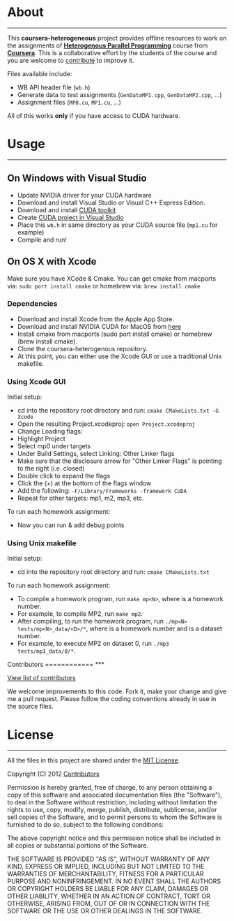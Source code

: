 About
=====
***

This **coursera-heterogeneous** project provides offline resources to work on the assignments of [**Heterogenous Parallel Programming**](https://www.coursera.org/course/hetero) course from [**Coursera**](https://www.coursera.org/).
This is a collaborative effort by the students of the course and you are welcome to [contribute](#contributors) to improve it.

Files available include:

- WB API header file (`wb.h`)
- Generate data to test assignments (`GenDataMP1.cpp`, `GenDataMP2.cpp`, ...)
- Assignment files (`MP0.cu`, `MP1.cu`, ...)

All of this works **only** if you have access to CUDA hardware.

Usage
=====
***

On Windows with Visual Studio
-----------------------------

- Update NVIDIA driver for your CUDA hardware
- Download and install Visual Studio or Visual C++ Express Edition.
- Download and install [CUDA toolkit](https://developer.nvidia.com/cuda-downloads)
- Create [CUDA project in Visual Studio](http://google.com/search?q=cuda%20project%20in%20visual%20studio)
- Place this `wb.h` in same directory as your CUDA source file (`mp1.cu` for example)
- Compile and run!

On OS X with Xcode
------------------

Make sure you have XCode & Cmake.
You can get cmake from macports via: `sudo port install cmake` or homebrew via:  `brew install cmake`

### Dependencies

- Download and install Xcode from the Apple App Store.
- Download and install NVIDIA CUDA for MacOS from [here](http://developer.download.nvidia.com/compute/cuda/5_0/rel-update-1/installers/cuda_5.0.36_macos.pkg)
- Install cmake from macports (sudo port install cmake) or homebrew (brew install cmake).
- Clone the coursera-heterogenous repository.
- At this point, you can either use the Xcode GUI or use a traditional Unix makefile.

### Using Xcode GUI

Initial setup:

- cd into the repository root directory and run: `cmake CMakeLists.txt -G Xcode`
-  Open the resulting Project.xcodeproj: `open Project.xcodeproj`
-  Change Loading flags:
 -  Highlight Project
 -  Select mp0 under targets
 -  Under Build Settings, select Linking: Other Linker flags
 -  Make sure that the disclosure arrow for "Other Linker Flags" is pointing to the right (i.e. closed)
 -  Double click to expand the flags
 -  Click the (+) at the bottom of the flags window
 -  Add the following: `-F/Library/Frameworks -framework CUDA`
 -  Repeat for other targets: mp1, m2, mp3, etc.

To run each homework assignment:

- Now you can run & add debug points

### Using Unix makefile

Initial setup:

- cd into the repository root directory and run: `cmake CMakeLists.txt`

To run each homework assignment:

- To compile a homework program, run `make mp<N>`, where <N> is a homework number.
 - For example, to compile MP2, run `make mp2`.
- After compiling, to run the homework program, run `./mp<N> tests/mp<N>_data/<D>/*`, where <N> is a homework number and <D> is a dataset number.
 - For example, to execute MP2 on dataset 0, run `./mp3 tests/mp3_data/0/*`.

<a name="contributors"/>
Contributors
============
***

[View list of contributors](https://github.com/ashwin/coursera-heterogeneous/contributors)

We welcome improvements to this code. Fork it, make your change and give me a pull request. Please follow the coding conventions already in use in the source files.


License
=======
***

All the files in this project are shared under the [MIT License](http://opensource.org/licenses/mit-license.php).

Copyright (C) 2012 [Contributors](https://github.com/ashwin/coursera-heterogeneous/contributors)

Permission is hereby granted, free of charge, to any person obtaining a copy of this software and associated documentation files (the "Software"), to deal in the Software without restriction, including without limitation the rights to use, copy, modify, merge, publish, distribute, sublicense, and/or sell copies of the Software, and to permit persons to whom the Software is furnished to do so, subject to the following conditions:

The above copyright notice and this permission notice shall be included in all copies or substantial portions of the Software.

THE SOFTWARE IS PROVIDED "AS IS", WITHOUT WARRANTY OF ANY KIND, EXPRESS OR IMPLIED, INCLUDING BUT NOT LIMITED TO THE WARRANTIES OF MERCHANTABILITY, FITNESS FOR A PARTICULAR PURPOSE AND NONINFRINGEMENT. IN NO EVENT SHALL THE AUTHORS OR COPYRIGHT HOLDERS BE LIABLE FOR ANY CLAIM, DAMAGES OR OTHER LIABILITY, WHETHER IN AN ACTION OF CONTRACT, TORT OR OTHERWISE, ARISING FROM, OUT OF OR IN CONNECTION WITH THE SOFTWARE OR THE USE OR OTHER DEALINGS IN THE SOFTWARE.